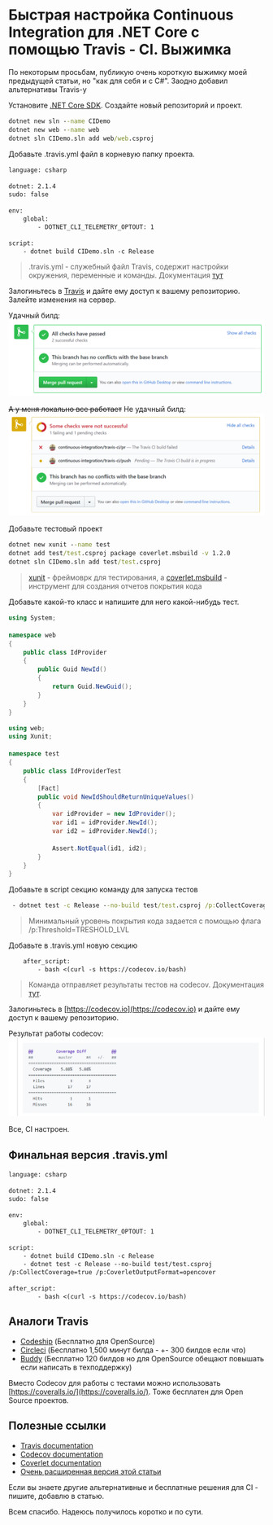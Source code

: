 # Быстрая настройка Continuous Integration для .NET Core c помощью Travis - CI. Выжимка

По некоторым просьбам, публикую очень короткую выжимку моей предыдущей статьи, но "как для себя и c C#".
Заодно добавил альтернативы Travis-у

<cut/>

Установите [.NET Core SDK](https://www.microsoft.com/net/). Создайте новый репозиторий и проект.

```cmd
dotnet new sln --name CIDemo
dotnet new web --name web
dotnet sln CIDemo.sln add web/web.csproj
```

Добавьте .travis.yml файл в корневую папку проекта.

``` text
language: csharp

dotnet: 2.1.4
sudo: false

env:
    global:
        - DOTNET_CLI_TELEMETRY_OPTOUT: 1

script:
    - dotnet build CIDemo.sln -c Release
```

> .travis.yml - служебный файл Travis, содержит настройки окружения, переменные и команды. Документация [тут](https://docs.travis-ci.com/)

Залогиньтесь в [Travis](https://travis-ci.org/) и дайте ему доступ к вашему репозиторию. Залейте изменения на сервер.

Удачный билд:
![Travis ok image](https://raw.githubusercontent.com/Drag13/articles/master/DotnetCI/imgs/TravisBuildSuccess.PNG)

~~А у меня локально все работает~~ Не удачный билд:
![Travis failed image](https://raw.githubusercontent.com/Drag13/articles/master/DotnetCI/imgs/TravisBuildFailed.PNG)

Добавьте тестовый проект

```cmd
dotnet new xunit --name test
dotnet add test/test.csproj package coverlet.msbuild -v 1.2.0
dotnet sln CIDemo.sln add test/test.csproj
```

> [xunit](https://xunit.github.io/) - фреймоврк для тестирования, а [coverlet.msbuild](https://github.com/tonerdo/coverlet/blob/master/README.md) - инструмент для создания отчетов покрытия кода

Добавьте какой-то класс и напишите для него какой-нибудь тест.

<spoiler title="Например: ">

```c#
using System;

namespace web
{
    public class IdProvider
    {
        public Guid NewId()
        {
            return Guid.NewGuid();
        }
    }
}
```

```c#
using web;
using Xunit;

namespace test
{
    public class IdProviderTest
    {
        [Fact]
        public void NewIdShouldReturnUniqueValues()
        {
            var idProvider = new IdProvider();
            var id1 = idProvider.NewId();
            var id2 = idProvider.NewId();

            Assert.NotEqual(id1, id2);
        }
    }
}
```

</spoiler>

Добавьте в script секцию команду для запуска тестов

```cmd
 - dotnet test -c Release --no-build test/test.csproj /p:CollectCoverage=true /p:CoverletOutputFormat=opencover
```

> Минимальный уровень покрытия кода задается с помощью флага /p:Threshold=TRESHOLD_LVL

Добавьте в .travis.yml новую секцию

```text
    after_script:
        - bash <(curl -s https://codecov.io/bash)
```

> Команда отправляет результаты тестов на codecov. Документация [тут](https://docs.codecov.io/docs).

Залогиньтесь в [https://codecov.io](https://codecov.io) и дайте ему доступ к вашему репозиторию.

Результат работы codecov:
![Codecov report image](https://raw.githubusercontent.com/Drag13/articles/master/DotnetCI/imgs/CoverageReportSmall.png)

Все, CI настроен.

## Финальная версия .travis.yml

```text
language: csharp

dotnet: 2.1.4
sudo: false

env:
    global:
        - DOTNET_CLI_TELEMETRY_OPTOUT: 1

script:
    - dotnet build CIDemo.sln -c Release
    - dotnet test -c Release --no-build test/test.csproj /p:CollectCoverage=true /p:CoverletOutputFormat=opencover

after_script:
        - bash <(curl -s https://codecov.io/bash)
```

## Аналоги Travis

* [Codeship](https://codeship.com/pricing) (Бесплатно для OpenSource)
* [Circleci](http://circleci.com/pricing/) (Бесплатно 1,500 минут билда - +- 300 билдов если что)
* [Buddy](https://buddy.works/pricing) (Бесплатно 120 билдов но для OpenSource обещают повышать если написать в техподдержку)

Вместо Codecov для работы с тестами можно использовать [https://coveralls.io/](https://coveralls.io/). Тоже бесплатен для Open Source проектов.

## Полезные ссылки

* [Travis documentation](https://docs.travis-ci.com/)
* [Codecov documentation](https://docs.codecov.io/docs)
* [Coverlet documentation](https://github.com/tonerdo/coverlet/blob/master/README.md)
* [Очень расширенная версия этой статьи](https://habr.com/post/354682/)

Если вы знаете другие альтернативные и бесплатные решения для CI - пишите, добавлю в статью.

Всем спасибо. Надеюсь получилось коротко и по сути.
